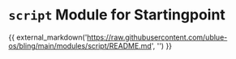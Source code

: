 # `script` Module for Startingpoint

{{ external_markdown('https://raw.githubusercontent.com/ublue-os/bling/main/modules/script/README.md', '') }}

